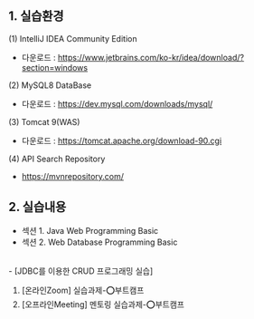## 1. 실습환경
(1) IntelliJ IDEA Community Edition
- 다운로드 : https://www.jetbrains.com/ko-kr/idea/download/?section=windows

(2) MySQL8 DataBase
- 다운로드 : https://dev.mysql.com/downloads/mysql/

(3) Tomcat 9(WAS)
- 다운로드 : https://tomcat.apache.org/download-90.cgi

(4) API Search Repository
- https://mvnrepository.com/

## 2. 실습내용
- 섹션 1. Java Web Programming Basic
- 섹션 2. Web Database Programming Basic
<br/>
- [JDBC를 이용한 CRUD 프로그래밍 실습]
  
1. [온라인Zoom] 실습과제-⭕부트캠프
2. [오프라인Meeting] 멘토링 실습과제-⭕부트캠프
